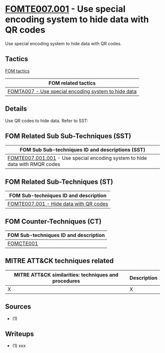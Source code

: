 # [FOMTE007.001](https://github.com/blue101010/FOM/blob/main/techniques/FOMTE002.md) - Use special encoding system to hide data with QR codes

Use special encoding system to hide data with QR codes.

## Tactics

[FOM tactics](https://github.com/blue101010/FOM/blob/main/tactics/tactics.md)

| FOM related tactics  |
| --------------------------------------- |
| [FOMTA007 - Use special encoding system to hide data](https://github.com/blue101010/FOM/blob/main/tactics/FOMTA007.md)   |

## Details

Use QR codes to hide data. Refer to SST:

## FOM Related Sub Sub-Techniques (SST)

| FOM Sub Sub-techniques ID and descriptions (SST)  |
| ------------------------------------------------- |
| [FOMTE007.001.001](https://github.com/blue101010/FOM/blob/main/techniques/FOMTE007.001.001.md) - Use special encoding system to hide data with RMQR codes  |

## FOM Related Sub-Techniques (ST)

| FOM Sub-techniques ID and description  |
| --------------------------------------- |
| [FOMTE007.001 - Hide data with QR codes ](https://github.com/blue101010/FOM/blob/main/techniques/FOMTE007.001.md)   |

## FOM Counter-Techniques (CT)

| FOM Sub-techniques ID  and description  |
| --------------------------------------- |
| [FOMCTE001](https://github.com/blue101010/FOM/blob/main/countertechniques/FOMCTE001.md)   |

## MITRE ATT&CK techniques related

|  MITRE ATT&CK similarities: techniques and procedures |       Description               |
| --------------------------------------------------- | ----------------------------------|
| X  | X |

## Sources

 - (1) 

## Writeups

 - (1) xxx